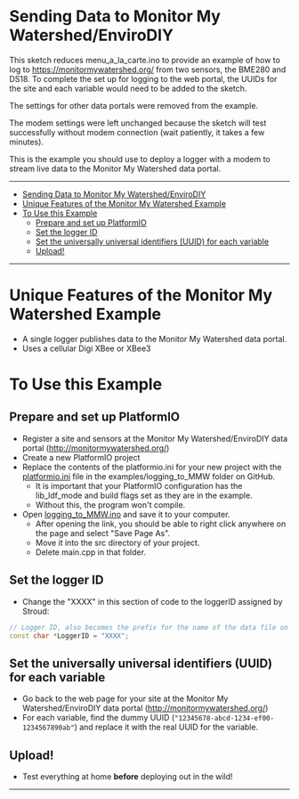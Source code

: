 # Sending Data to Monitor My Watershed/EnviroDIY<!-- {#example_mmw} -->

This sketch reduces menu_a_la_carte.ino to provide an example of how to log to https://monitormywatershed.org/ from two sensors, the BME280 and DS18. To complete the set up for logging to the web portal, the UUIDs for the site and each variable would need to be added to the sketch.

The settings for other data portals were removed from the example.

The modem settings were left unchanged because the sketch will test successfully without modem connection (wait patiently, it takes a few minutes).

This is the example you should use to deploy a logger with a modem to stream live data to the Monitor My Watershed data portal.

_______

[//]: # ( @tableofcontents )

[//]: # ( @m_footernavigation )

[//]: # ( Start GitHub Only )
- [Sending Data to Monitor My Watershed/EnviroDIY](#sending-data-to-monitor-my-watershedenvirodiy)
- [Unique Features of the Monitor My Watershed Example](#unique-features-of-the-monitor-my-watershed-example)
- [To Use this Example](#to-use-this-example)
  - [Prepare and set up PlatformIO](#prepare-and-set-up-platformio)
  - [Set the logger ID](#set-the-logger-id)
  - [Set the universally universal identifiers (UUID) for each variable](#set-the-universally-universal-identifiers-uuid-for-each-variable)
  - [Upload!](#upload)

[//]: # ( End GitHub Only )

_______

# Unique Features of the Monitor My Watershed Example<!-- {#example_mmw_unique} -->
- A single logger publishes data to the Monitor My Watershed data portal.
- Uses a cellular Digi XBee or XBee3

# To Use this Example<!-- {#example_mmw_using} -->

## Prepare and set up PlatformIO<!-- {#example_mmw_pio} -->
- Register a site and sensors at the Monitor My Watershed/EnviroDIY data portal (http://monitormywatershed.org/)
- Create a new PlatformIO project
- Replace the contents of the platformio.ini for your new project with the [platformio.ini](https://raw.githubusercontent.com/EnviroDIY/ModularSensors/master/examples/logging_to_MMW/platformio.ini) file in the examples/logging_to_MMW folder on GitHub.
    - It is important that your PlatformIO configuration has the lib_ldf_mode and build flags set as they are in the example.
    - Without this, the program won't compile.
- Open [logging_to_MMW.ino](https://raw.githubusercontent.com/EnviroDIY/ModularSensors/master/examples/logging_to_MMW/logging_to_MMW.ino) and save it to your computer.
    - After opening the link, you should be able to right click anywhere on the page and select "Save Page As".
    - Move it into the src directory of your project.
    - Delete main.cpp in that folder.

## Set the logger ID<!-- {#example_mmw_logger_id} -->
- Change the "XXXX" in this section of code to the loggerID assigned by Stroud:

```cpp
// Logger ID, also becomes the prefix for the name of the data file on SD card
const char *LoggerID = "XXXX";
```

## Set the universally universal identifiers (UUID) for each variable<!-- {#example_mmw_uuids} -->
- Go back to the web page for your site at the Monitor My Watershed/EnviroDIY data portal (http://monitormywatershed.org/)
- For each variable, find the dummy UUID (`"12345678-abcd-1234-ef00-1234567890ab"`) and replace it with the real UUID for the variable.

## Upload!<!-- {#example_mmw_upload} -->
- Test everything at home **before** deploying out in the wild!

_______

[//]: # ( @section example_mmw_pio_config PlatformIO Configuration )

[//]: # ( @include{lineno} logging_to_MMW/platformio.ini )

[//]: # ( @section example_mmw_code The Complete Code )

[//]: # ( @include{lineno} logging_to_MMW/logging_to_MMW.ino )
